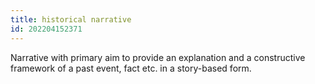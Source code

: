 ```yaml
---
title: historical narrative
id: 202204152371
---
```


Narrative with primary aim to provide an explanation and a constructive framework of a past event, fact etc. in a story-based form.
